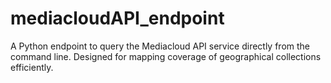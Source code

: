 # mediacloudAPI_endpoint
A Python endpoint to query the Mediacloud API service directly from the command line. Designed for mapping coverage of geographical collections efficiently. 
